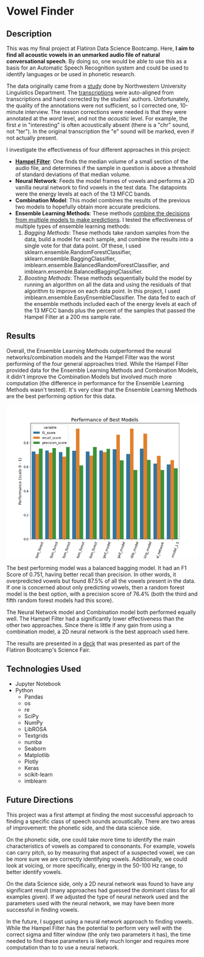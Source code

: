 # Vowel Finder 

## Description
This was my final project at Flatiron Data Science Bootcamp. Here, **I aim to find all acoustic vowels in an unmarked audio file of natural conversational speech**. By doing so, one would be able to use this as a basis for an Automatic Speech Recognition system and could be used to identify languages or be used in phonetic research. 

The data originally came from a [study](http://groups.linguistics.northwestern.edu/speech_comm_group/wildcat/) done by Northwestern University Linguistics Department. The [transcriptions](https://speechbox.linguistics.northwestern.edu/wildcat/#!/recordings) were auto-aligned from transcriptions and hand corrected by the studies' authors. Unfortunately, the quality of the annotations were not sufficient, so I corrected one, 10-minute interview. The reason corrections were needed is that they were annotated at the _word_ level, and not the _acoustic_ level. For example, the first _e_ in "interesting" is often acoustically absent (there is a "chr" sound, not "ter"). In the original transcription the "e" sound will be marked, even if not actually present.

I investigate the effectiveness of four different approaches in this project: 
- **[Hampel Filter](https://dsp.stackexchange.com/questions/26552/what-is-a-hampel-filter-and-how-does-it-work)**: One finds the median volume of a small section of the audio file, and determines if the sample in question is above a threshold of standard deviations of that median volume. 
- **Neural Network**: Feeds the model frames of vowels and performs a 2D vanilla neural network to find vowels in the test data. The datapoints were the energy levels at each of the 13 MFCC bands.
- **Combination Model**: This model combines the results of the previous two models to hopefully obtain more accurate predicions.
- **Ensemble Learning Methods**: These methods [combine the decisions from multiple models to make predictions](https://towardsdatascience.com/simple-guide-for-ensemble-learning-methods-d87cc68705a2). I tested the effectiveness of multiple types of ensemble learning methods:
    1. _Bagging Methods_: These methods take random samples from the data, build a model for each sample, and combine the results into a single vote for that data point. Of these, I used sklearn.ensemble.RandomForestClassifier, sklearn.ensemble.BaggingClassifier, imblearn.ensemble.BalancedRandomForestClassifier, and imblearn.ensemble.BalancedBaggingClassifier.
    2. _Boosting Methods_: These methods sequentially build the model by running an algorithm on all the data and using the residuals of that algorithm to improve on each data point. In this project, I used imblearn.ensemble.EasyEnsembleClassifier.
The data fed to each of the ensemble methods included each of the energy levels at each of the 13 MFCC bands plus the percent of the samples that passed the Hampel Filter at a 200 ms sample rate. 

## Results
Overall, the Ensemble Learning Methods outperformed the neural networks/combination models and the Hampel Filter was the worst performing of the four general approaches tried. While the Hampel Filter provided data for the Ensemble Learning Methods and Combination Models, it didn't improve the Combination Models but involved much more computation (the difference in performance for the Ensemble Learning Methods wasn't tested). It's very clear that the Ensemble Learning Methods are the best performing option for this data. 

![Visualization of Best Models](./Performance_of_models.png)

The best performing model was a balanced bagging model. It had an F1 Score of 0.751, having better recall than precision. In other words, it overpredicted vowels but found 87.5% of all the vowels present in the data. If one is concerned about only predicting vowels, then a random forest model is the best option, with a precision score of 76.4% (both the third and fifth random forest models had this score). 

The Neural Network model and Combination model both performed equally well. The Hampel Filter had a significantly lower effectiveness than the other two approaches. Since there is little if any gain from using a combination model, a 2D neural network is the best approach used here.

The results are presented in a [deck](https://docs.google.com/presentation/d/1E3h6cjbQvKEGE3kDF8XS36_IW0HKgu7hBuGMthUwPsc/edit?usp=sharing) that was presented as part of the Flatiron Bootcamp's Science Fair.

## Technologies Used
- Jupyter Notebook
- Python
    - Pandas
    - os
    - re
    - SciPy
    - NumPy
    - LibROSA 
    - Textgrids
    - numba
    - Seaborn
    - Matplotlib
    - Plotly
    - Keras
    - scikit-learn
    - imblearn

## Future Directions
This project was a first attempt at finding the most successful approach to finding a specific class of speech sounds acoustically. There are two areas of improvement: the phonetic side, and the data science side.

On the phonetic side, one could take more time to identify the main characteristics of vowels as compared to consonants. For example, vowels can carry pitch, so by measuring that aspect of a suspected vowel, we can be more sure we are correctly identifying vowels. Additionally, we could look at voicing, or more specifically, energy in the 50-100 Hz range, to better identify vowels.

On the data Science side, only a 2D neural network was found to have any significant result (many approaches had guessed the dominant class for all examples given). If we adjusted the type of neural network used and the parameters used with the neural network, we may have been more successful in finding vowels. 

In the future, I suggest using a neural network approach to finding vowels. While the Hampel Filter has the potential to perform very well with the correct sigma and filter window (the only two parameters it has), the time needed to find these parameters is likely much longer and requires more computation than to to use a neural network. 
